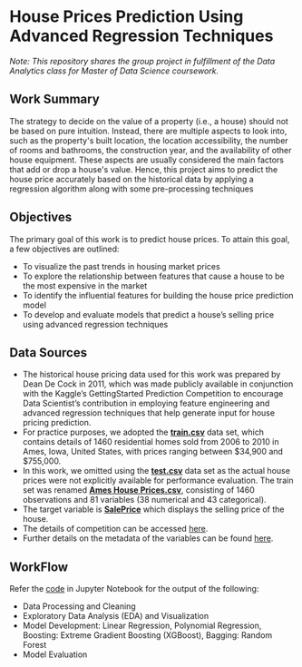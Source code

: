 # House Prices Prediction Using Advanced Regression Techniques
*Note: This repository shares the group project in fulfillment of the Data Analytics class for Master of Data Science coursework.*

## Work Summary
The strategy to decide on the value of a property (i.e., a house) should not be based on pure intuition. Instead, there are multiple aspects to look into, such as the property's built location, the location accessibility, the number of rooms and bathrooms, the construction year, and the availability of other house equipment. These aspects are usually considered the main factors that add or drop a house's value. Hence, this project aims to predict the house price accurately based on the historical data by applying a regression algorithm along with some pre-processing techniques

## Objectives
The primary goal of this work is to predict house prices. To attain this goal, a few objectives are outlined:
- To visualize the past trends in housing market prices
- To explore the relationship between features that cause a house to be the most expensive in the market
- To identify the influential features for building the house price prediction model
- To develop and evaluate models that predict a house’s selling price using advanced regression techniques

## Data Sources
- The historical house pricing data used for this work was prepared by Dean De Cock in 2011, which was made publicly available in conjunction with the Kaggle’s GettingStarted Prediction Competition to encourage Data Scientist’s contribution in employing feature engineering and advanced regression techniques that help generate input for house pricing prediction. 
- For practice purposes, we adopted the **<ins>train.csv</ins>** data set, which contains details of 1460 residential homes sold from 2006 to 2010 in Ames, Iowa, United States, with prices ranging between $34,900 and $755,000. 
- In this work, we omitted using the **<ins>test.csv</ins>** data set as the actual house prices were not explicitly available for performance evaluation. The train set was renamed **<ins>Ames House Prices.csv</ins>**, consisting of 1460 observations and 81 variables (38 numerical and 43 categorical). 
- The target variable is **<ins>SalePrice</ins>** which displays the selling price of the house. 
- The details of competition can be accessed [here](https://www.kaggle.com/competitions/house-prices-advanced-regression-techniques/overview).
- Further details on the metadata of the variables can be found [here](https://github.com/HwaiTengTeoh/House-Prices-Prediction/blob/main/data/data_description.txt).

## WorkFlow
Refer the [code](https://github.com/HwaiTengTeoh/House-Prices-Prediction/blob/main/code/Predicting%20House%20Prices%20Using%20Advanced%20Regression%20Techniques.ipynb) in Jupyter Notebook for the output of the following:
- Data Processing and Cleaning
- Exploratory Data Analysis (EDA) and Visualization
- Model Development: Linear Regression, Polynomial Regression, Boosting: Extreme Gradient Boosting (XGBoost), Bagging: Random Forest
- Model Evaluation
